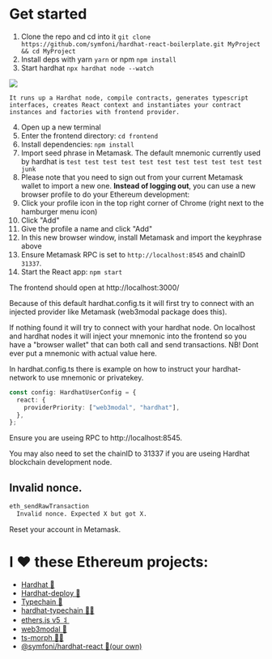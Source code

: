 # Get started

1. Clone the repo and cd into it `git clone https://github.com/symfoni/hardhat-react-boilerplate.git MyProject && cd MyProject`
2. Install deps with yarn `yarn` or npm `npm install`
3. Start hardhat `npx hardhat node --watch`

![](https://media.giphy.com/media/9l6z9MzXfHX9gKzbvU/giphy.gif)

```text
It runs up a Hardhat node, compile contracts, generates typescript interfaces, creates React context and instantiates your contract instances and factories with frontend provider.
```

4. Open up a new terminal
5. Enter the frontend directory: `cd frontend`
6. Install dependencies: `npm install`
7. Import seed phrase in Metamask. The default mnemonic currently used by hardhat is `test test test test test test test test test test test junk`
8. Please note that you need to sign out from your current Metamask wallet to import a new one. **Instead of logging out**, you can use a new browser profile to do your Ethereum development:
9. Click your profile icon in the top right corner of Chrome (right next to the hamburger menu icon)
10. Click "Add"
11. Give the profile a name and click "Add"
12. In this new browser window, install Metamask and import the keyphrase above
13. Ensure Metamask RPC is set to `http://localhost:8545` and chainID `31337`.
14. Start the React app: `npm start`

The frontend should open at http://localhost:3000/

Because of this default hardhat.config.ts it will first try to connect with an injected provider like Metamask (web3modal package does this).

If nothing found it will try to connect with your hardhat node. On localhost and hardhat nodes it will inject your mnemonic into the frontend so you have a "browser wallet" that can both call and send transactions. NB! Dont ever put a mnemonic with actual value here.

In hardhat.config.ts there is example on how to instruct your hardhat-network to use mnemonic or privatekey.

```ts
const config: HardhatUserConfig = {
  react: {
    providerPriority: ["web3modal", "hardhat"],
  },
};
```

Ensure you are useing RPC to http://localhost:8545.

You may also need to set the chainID to 31337 if you are useing Hardhat blockchain development node.

## Invalid nonce.

```bash
eth_sendRawTransaction
  Invalid nonce. Expected X but got X.
```

Reset your account in Metamask.

# I ❤️ these **Ethereum** projects:

- [Hardhat 👷](https://hardhat.org/)
- [Hardhat-deploy 🤘](https://hardhat.org/plugins/hardhat-deploy.html)
- [Typechain 🔌](https://github.com/ethereum-ts/Typechain#readme)
- [hardhat-typechain 🧙‍♀️](https://hardhat.org/plugins/hardhat-typechain.html)
- [ethers.js v5 ⺦](https://github.com/ethers-io/ethers.js#readme)
- [web3modal 💸](https://github.com/Web3Modal/web3modal#web3modal)
- [ts-morph 🏊‍♂️](https://github.com/dsherret/ts-morph)
- [@symfoni/hardhat-react 🎻(our own)](https://www.npmjs.com/package/@symfoni/hardhat-react)
